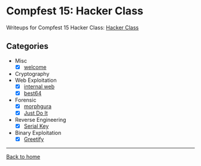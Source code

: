 # Compfest 15: Hacker Class
Writeups for Compfest 15 Hacker Class: [Hacker Class](https://ctf.compfest.id/)

## Categories
- Misc
  - [X] [welcome](Misc/welcome.md)

- Cryptography
- Web Exploitation
  - [X] [internal web](Web%20Exploitation/internal%20web.md)
  - [X] [best64](Web%20Exploitation/best64.md)
- Forensic
  - [X] [morphgura](Forensic/morphgura.md)
  - [X] [Just Do It](Forensic/Just%20Do%20It.md)
- Reverse Engineering
  - [X] [Serial Key](Reverse%20Engineering/Serial%20Key.md)
- Binary Exploitation
  - [X] [Greetify](Binary%20Exploitation/Greetify.md)

---
[Back to home](../../../README.md)